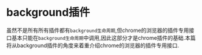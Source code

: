 # background插件

虽然不是所有所有插件都有`background生命周期`,但chrome的浏览器的插件专用接口基本只能在`background生命周期`中调用,因此这部分才是chrome插件的基础.本篇将从background插件的角度来着重介绍chrome的浏览器的插件专用接口.